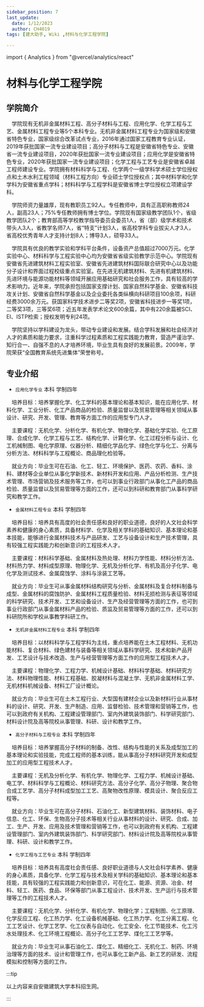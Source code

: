 ```yaml
---
sidebar_position: 7
last_update:
  date: 1/12/2023
  author: CH4019
tags: [建大助手, Wiki ,材料与化学工程学院]

---
```

import { Analytics } from "@vercel/analytics/react"
<Analytics/>

# 材料与化学工程学院

## 学院简介

&emsp;学院现有无机非金属材料工程、高分子材料与工程、应用化学、化学工程与工艺、金属材料工程专业等5个本科专业。无机非金属材料工程专业为国家级和安徽省特色专业，国家级综合改革试点专业，2016年通过国家工程教育专业认证，2019年获批国家一流专业建设项目；高分子材料与工程是安徽省特色专业、安徽省一流专业建设项目，2020年获批国家一流专业建设项目；应用化学是安徽省特色专业，2020年获批国家一流专业建设项目；化学工程与工艺专业是安徽省卓越工程师建设专业。学院拥有材料科学与工程、化学两个一级学科学术硕士学位授权点和土木水利工程领域（材料工程方向）专业硕士学位授权点；其中材料学和化学学科为安徽省重点学科；材料科学与工程学科是安徽省博士学位授权立项建设学科。

&emsp;学院师资力量雄厚，现有教职员工92人。专任教师中，具有正高职称教师24人，副高23人；75%专任教师拥有博士学位。学院现有国家级教学团队1个，省级教学团队2个；教育部高等学校教学指导委员会委员1人，省（部）级学术和技术带头人3人，省教学名师7人，省“特支”计划3人，省高校学科专业拔尖人才3人，省高校优秀青年人才支持计划8人；博导3人，硕导33人。

&emsp;学院具有优良的教学实验和学科平台条件，设备资产总值超过7000万元。化学实验中心、材料科学与工程实验中心均为安徽省省级实验教学示范中心。学院现有安徽省先进建筑材料工程实验室、安徽省先进建筑材料国际联合研究中心以及功能分子设计和界面过程校级重点实验室。在先进无机建筑材料、先进有机建筑材料、先进环境与能源功能材料等领域开展应用基础研究和社会服务工作，具有较高的学术影响力。近年来，学院承担包括国家支撑计划、国家自然科学基金、安徽省科技攻关计划、安徽省自然科学基金以及企业委托各类纵横向科研项目100余项，科研经费3000余万元。获国家科学技术进步二等奖2项，安徽省科技进步一等奖1项，二等奖3项，三等奖6项；近五年发表学术论文600余篇，其中有220余篇被SCI、EI、ISTP检索；授权发明专利24项。

&emsp;学院坚持以学科建设为龙头，带动专业建设和发展。结合学科发展和社会经济对人才的素质和能力要求，注重科学过程素质和工程实践能力教育，营造严谨治学、知行合一、自强不息的人才培养环境，毕业生具有良好的发展前景。2009年，学院荣获“全国教育系统先进集体”荣誉称号。

## 专业介绍

- `应用化学专业`  本科  学制四年

&emsp;培养目标：培养掌握化学、化工学科的基本理论和基本知识，能在应用化学、材料化学、工业分析、化工产品商品的检验、质量监督以及贸易管理等相关领域从事设计、研究、开发、管理、教育等方面工作的应用型专门人才。

&emsp;主要课程：无机化学、分析化学、有机化学、物理化学、基础化学实验、化工原理、合成化学、化学工程与工艺、结构化学、计算化学、化工过程分析与设计、化工机械制图、电化学原理、仪器分析、精细化学品化学、绿色化学与化工、分离与分析方法、材料科学与工程概论、商品理化检验等。

&emsp;就业方向：毕业生可在石油、化工、轻工、环境保护、医药、农药、香料、涂料、建材等企业单位从事化学新技术、新材料开发和应用、产品分析检测、生产技术管理、市场营销及技术服务等工作，也可以到事业行政部门从事化工产品的商品检验、质量监督以及贸易管理等方面的工作，还可以到科研和教育部门从事科学研究和教学工作。

- `金属材料工程专业`  本科  学制四年

&emsp;培养目标：培养具有高度的社会责任感和良好的职业道德，良好的人文社会科学素养和健康的身心素质，具备材料学、化学及相关学科的基础知识、基本理论和基本技能，能够进行金属材料技术与产品研发、工艺与设备设计和生产技术管理，具有较强工程实践能力和创新意识的工程技术人才。

&emsp;主要课程：材料科学基础、金属材料及热处理、材料力学性能、材料分析方法、材料热力学、材料成型原理、物理化学、无机及分析化学、有机及高分子化学、电化学及测试技术、金属腐蚀学、涂料与涂装工艺等。

&emsp;就业方向：毕业生可从事金属材料结构研究与分析、金属材料及复合材料制备与成型、金属材料的腐蚀防护、金属材料工程质量检验、材料无损检测与表征等领域的科学研究、技术开发、工艺和设备设计、生产及经营管理等方面的工作，也可到事业行政部门从事金属材料产品的检验、质监及贸易管理等方面的工作，还可以到科研院所和学校从事教学科研工作。

- `无机非金属材料工程专业`  本科  学制四年

&emsp;培养目标：以材料科学与工程学科为主线，重点培养能在土木工程材料、无机功能材料、复合材料、绿色建材与装备等相关领域从事科学研究、技术和新产品开发、工艺设计与技术改造、生产与经营管理等方面工作的应用型工程技术人才。

&emsp;主要课程：物理化学、工程力学、机械设计基础、材料科学基础、材料研究方法、材料物理性能、材料工程基础、胶凝材料与混凝土学、无机非金属材料工学、无机材料机械设备、材料工厂设计概论。

&emsp;就业方向：毕业生可在土木工程行业、大型国有建材企业以及新材料行业从事材料的设计、研究、开发、生产制造、应用、监督检验、技术管理和营销等工作，也可以到政府有关机构、工程建设管理部门、室内外建筑装饰部门、科学研究部门、材料设计院及高等院校从事管理、科研、设计和教学工作。

- `高分子材料与工程专业` 本科  学制四年

&emsp;培养目标：培养掌握高分子材料的制备、改性、结构与性能的关系及成型加工的基本理论和实验技能，完成工程师的基本训练，能从事高分子材料研究开发和成型加工的应用型工程技术人才。

&emsp;主要课程：无机及分析化学、有机化学、物理化学、工程力学、机械设计基础、电工学、材料科学与工程概论、材料研究方法、高分子化学、高分子物理、聚合物合成工艺学、高分子材料成型加工工艺、高聚物改性原理、模具设计、聚合反应工程等。

&emsp;就业方向：毕业生可在高分子材料、石油化工、新型建筑材料、装饰材料、电子信息、化工、环保、生物高分子技术等相关行业从事材料的设计、研究、合成、加工、生产、开发、应用及技术管理和营销等工作，也可以到政府有关机构、工程建设管理部门、室内外建筑装饰部门、科学研究部门、材料设计院及高等院校从事管理、科研、设计和教学工作。

- `化学工程与工艺专业`  本科  学制四年

&emsp;培养目标：培养具有高度社会责任感、良好职业道德与人文社会科学素养、健康的身心素质，具备化学、化学工程与技术及相关学科的基础知识、基本理论和基本技能，具有较强的工程实践能力和创新意识，可在化工、能源、资源、冶金、材料、轻工、医药、食品、环保等部门从事工程设计、技术开发、生产运行与技术管理等工作的工程技术人才。

&emsp;主要课程：无机化学、分析化学、有机化学、物理化学；工程制图、化工原理、化学反应工程、化工热力学、化工设备机械基础、化工热力学、化工分离工程、化工工艺设计、化学工艺学、化工仪表与自动化、化工安全、化工节能技术、化工污水处理技术、化工环境工程概论、高分子化工工艺学、煤化工工艺学等。

&emsp;就业方向：毕业生可从事石油化工、煤化工、精细化工、无机化工、制药、环境治理等方面的技术、设计和管理工作，也可从事化工新产品、新工艺的研发、流程模拟和控制等方面的工作。

:::tip

以上内容来自安徽建筑大学本科招生网。

:::
